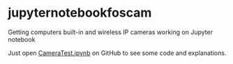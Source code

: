 # jupyternotebookfoscam

Getting computers built-in and wireless IP cameras working on Jupyter notebook 

Just open [CameraTest.ipynb](https://github.com/markomanninen/jupyternotebookfoscam/blob/master/CameraTest.ipynb) on GitHub to see some code and explanations.
